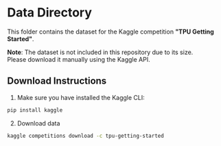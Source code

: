 # Data Directory

This folder contains the dataset for the Kaggle competition **"TPU Getting Started"**.

**Note**: The dataset is not included in this repository due to its size.  
Please download it manually using the Kaggle API.

## Download Instructions

1. Make sure you have installed the Kaggle CLI:
```bash
pip install kaggle
```
2. Download data
```bash
kaggle competitions download -c tpu-getting-started
```
